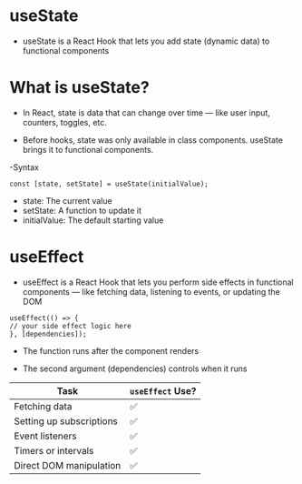 # useState

- useState is a React Hook that lets you add state (dynamic data) to functional components

# What is useState?

- In React, state is data that can change over time — like user input, counters, toggles, etc.

* Before hooks, state was only available in class components. useState brings it to functional components.

-Syntax

```
const [state, setState] = useState(initialValue);
```

- state: The current value
- setState: A function to update it
- initialValue: The default starting value

# useEffect

- useEffect is a React Hook that lets you perform side effects in functional components — like fetching data, listening to events, or updating the DOM

```
useEffect(() => {
// your side effect logic here
}, [dependencies]);
```

- The function runs after the component renders

* The second argument (dependencies) controls when it runs

| Task                     | `useEffect` Use? |
| ------------------------ | ---------------- |
| Fetching data            | ✅               |
| Setting up subscriptions | ✅               |
| Event listeners          | ✅               |
| Timers or intervals      | ✅               |
| Direct DOM manipulation  | ✅               |

